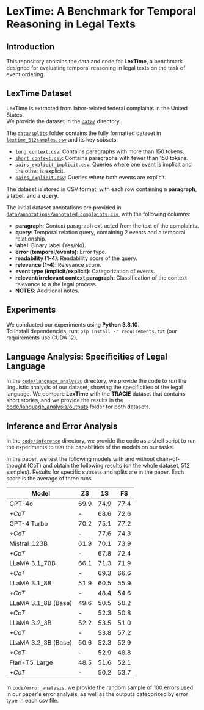 # LexTime: A Benchmark for Temporal Reasoning in Legal Texts

## Introduction

This repository contains the data and code for **LexTime**, a benchmark designed for evaluating temporal reasoning in legal texts on the task of event ordering.

## LexTime Dataset

LexTime is extracted from labor-related federal complaints in the United States.  
We provide the dataset in the [`data/`](data/) directory.

The [`data/splits`](data/splits) folder contains the fully formatted dataset in [`lextime_512samples.csv`](data/splits/lextime_512samples.csv) and its key subsets:
- [`long_context.csv`](data/splits/long_context.csv): Contains paragraphs with more than 150 tokens.
- [`short_context.csv`](data/splits/short_context.csv): Contains paragraphs with fewer than 150 tokens.
- [`pairs_explicit_implicit.csv`](data/splits/pairs_explicit_implicit.csv): Queries where one event is implicit and the other is explicit.
- [`pairs_explicit.csv`](data/splits/pairs_explicit.csv): Queries where both events are explicit.

The dataset is stored in CSV format, with each row containing a **paragraph**, a **label**, and a **query**.

The initial dataset annotations are provided in [`data/annotations/annotated_complaints.csv`](data/annotations/annotated_complaints.csv), with the following columns:
- **paragraph**: Context paragraph extracted from the text of the complaints.
- **query**: Temporal relation query, containing 2 events and a temporal relationship.
- **label**: Binary label (Yes/No).
- **error (temporal/events)**: Error type.
- **readability (1-4)**: Readability score of the query.
- **relevance (1-4)**: Relevance score.
- **event type (implicit/explicit)**: Categorization of events.
- **relevant/irrelevant context paragraph**: Classification of the context relevance to a the legal process.
- **NOTES**: Additional notes.


## Experiments 

We conducted our experiments using **Python 3.8.10**.  
To install dependencies, run: `pip install -r requirements.txt` (our requirements use CUDA 12).

## Language Analysis: Specificities of Legal Language
In the [`code/language_analysis`](code/language_analysis) directory, we provide the code to run the linguistic analysis of our dataset, showing the specificities of the legal language. We compare **LexTime** with the **TRACIE** dataset that contains short stories, and we provide the results in the [code/language_analysis/outputs](code/language_analysis/outputs) folder for both datasets. 

## Inference and Error Analysis
In the [`code/inference`](code/inference) directory, we provide the code as a shell script to run the experiments to test the capabilities of the models on our tasks.

In the paper, we test the following models with and without chain-of-thought (CoT) and obtain the following results (on the whole dataset, 512 samples). Results for specific subsets and splits are in the paper. Each score is the average of three runs.

| Model                 | ZS   | 1S   | FS   |
|-----------------------|------|------|------|
| GPT-4o               | 69.9 | 74.9 | 77.4 |
| *+CoT*               | -    | 68.6 | 72.6 |
| GPT-4 Turbo          | 70.2 | 75.1 | 77.2 |
| *+CoT*               | -    | 77.6 | 74.3 |
| Mistral_123B    | 61.9 | 70.1 | 73.9 |
| *+CoT*               | -    | 67.8 | 72.4 |
| LLaMA 3.1_70B    | 66.1 | 71.3 | 71.9 |
| *+CoT*               | -    | 69.3 | 66.6 |
| LLaMA 3.1_8B     | 51.9 | 60.5 | 55.9 |
| *+CoT*               | -    | 48.4 | 54.6 |
| LLaMA 3.1_8B (Base) | 49.6 | 50.5 | 50.2 |
| *+CoT*               | -    | 52.3 | 50.8 |
| LLaMA 3.2_3B     | 52.2 | 53.5 | 51.0 |
| *+CoT*               | -    | 53.8 | 57.2 |
| LLaMA 3.2_3B (Base) | 50.6 | 52.3 | 52.9 |
| *+CoT*               | -    | 52.9 | 48.8 |
| Flan-T5_Large      | 48.5 | 51.6 | 52.1 |
| *+CoT*               | -    | 50.2 | 53.7 |

In [`code/error_analysis`](code/error_analysis), we provide the random sample of 100 errors used in our paper\'s error analysis, as well as the outputs categorized by error type in each csv file.




